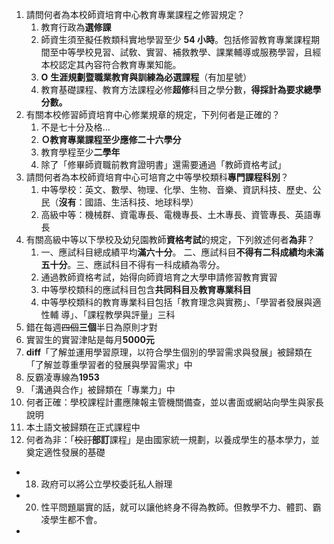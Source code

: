 1. 請問何者為本校師資培育中心教育專業課程之修習規定？
	1. 教育行政為**選修課**
	2. 師資生須至擬任教類科實地學習至少 **54 小時**。包括修習教育專業課程期間至中等學校見習、試敎、實習、補救教學、課業輔導或服務學習，且經本校認定其內容符合教育專業知能。
	3. **O** **生涯規劃暨職業教育與訓練為必選課程**（有加星號）
	4. 教育基礎課程、教育方法課程必修**超修**科目之學分數，**得採計為要求總學分數。**
2.  有關本校修習師資培育中心修業規章的規定，下列何者是正確的？
	1. 不是七十分及格...
	2. **Ｏ教育專業課程至少應修二十六學分**
	3. 教育學程至少**二學年**
	4. 除了「修畢師資職前教育證明書」還需要通過「教師資格考試」
3. 請問何者為本校師資培育中心可培育之中等學校類科**專門課程科別**？
	1. 中等學校：英文、數學、物理、化學、生物、音樂、資訊科技、歷史、公民（**沒有**：國語、生活科技、地球科學）
	2. 高級中等：機械群、資電專長、電機專長、土木專長、資管專長、英語專長
4. 有關高級中等以下學校及幼兒園教師**資格考試**的規定，下列敘述何者**為非**？
	1. 一、應試科目總成績平均**滿六十分**。 二、應試科目**不得有二科成績均未滿五十分**。三、應試科目不得有一科成績為零分。
	2. 通過教師資格考試，始得向師資培育之大學申請修習教育實習
	3. 中等學校類科的應試科目包含**共同科目**及**教育專業科目**
	4. 中等學校類科的教育專業科目包括「教育理念與實務」、「學習者發展與適性輔 導」、「課程教學與評量」三科
5. 錯在每週~~四個~~**三個**半日為原則才對
6. 實習生的實習津貼是每月**5000元**
7. **diff**「了解並運用學習原理，以符合學生個別的學習需求與發展」被歸類在「了解並尊重學習者的發展與學習需求」中
8. 反霸凌專線為**1953**
9. 「溝通與合作」被歸類在「專業力」中
10. 何者正確：學校課程計畫應陳報主管機關備查，並以書面或網站向學生與家長說明
11. 本土語文被歸類在正式課程中
12. 何者為非：「~~校訂~~**部訂**課程」是由國家統一規劃，以養成學生的基本學力，並奠定適性發展的基礎
- 18. 政府可以將公立學校委託私人辦理
- 20. 性平問題屬實的話，就可以讓他終身不得為教師。但教學不力、體罰、霸凌學生都不會。
- 